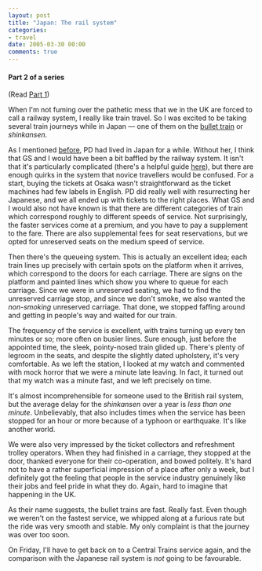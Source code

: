 ```yaml
---
layout: post
title: "Japan: The rail system"
categories:
- travel
date: 2005-03-30 00:00
comments: true
---
```


<h4>Part 2 of a series </h4>

<p>(Read <a href="http://www.rousette.org.uk/blog/archives/2005/03/26/823/">Part 1</a>)</p>

<p>When I'm not fuming over the pathetic mess that we in the UK are forced to call a railway system, I really like train travel. So I was excited to be taking several train journeys while in Japan &mdash; one of them on the <a href="http://www.h2.dion.ne.jp/~dajf/byunbyun/">bullet train</a> or <em>shinkansen</em>.</p>

<p>As I mentioned <a href="http://www.rousette.org.uk/blog/archives/2005/03/26/823/">before</a>, PD had lived in Japan for a while. Without her, I think that GS and I would have been a bit baffled by the railway system. It isn't that it's particularly complicated (there's a helpful guide <a href="http://www.japan-guide.com/e/e2016.html">here</a>), but there are enough quirks in the system that novice travellers would be confused. For a start, buying the tickets at Osaka wasn't straightforward as the ticket machines had few labels in English. PD did really well with resurrecting her Japanese, and we all ended up with tickets to the right places. What GS and I would also not have known is that there are different categories of train which correspond roughly to different speeds of service. Not surprisingly, the faster services come at a premium, and you have to pay a supplement to the fare. There are also supplemental fees for seat reservations, but we opted for unreserved seats on the medium speed of service. </p>


<p>Then there's the queueing system. This is actually an excellent idea; each train lines up precisely with certain spots on the platform when it arrives, which correspond to the doors for each carriage. There are signs on the platform and painted lines which show you where to queue for each carriage. Since we were in unreserved seating, we had to find the unreserved carriage stop, and since we don't smoke, we also wanted the <em>non-smoking</em> unreserved carriage. That done, we stopped faffing around and getting in people's way and waited for our train.</p>

<p>The frequency of the service is excellent, with trains turning up every ten minutes or so; more often on busier lines. Sure enough, just before the appointed time, the sleek, pointy-nosed train glided up. There's plenty of legroom in the seats, and despite the slightly dated upholstery, it's very comfortable. As we left the station, I looked at my watch and commented with mock horror that we were a minute late leaving. In fact, it turned out that my watch was a minute fast, and we left precisely on time.</p>

<p>It's almost incomprehensible for someone used to the British rail system, but the average delay for the <em>shinkansen</em> over a year is <em>less than one minute</em>. Unbelievably, that also includes times when the service has been stopped for an hour or more because of a typhoon or earthquake. It's like another world.</p>

<p>We were also very impressed by the ticket collectors and refreshment trolley operators. When they had finished in a carriage, they stopped at the door, thanked everyone for their co-operation, and bowed politely. It's hard not to have a rather superficial impression of a place after only a week, but I definitely got the feeling that people in the service industry genuinely like their jobs and feel pride in what they do. Again, hard to imagine that happening in the UK.</p>

<p>As their name suggests, the bullet trains are fast. Really fast. Even though we weren't on the fastest service, we whipped along at a furious rate but the ride was very smooth and stable. My only complaint is that the journey was over too soon.</p>

<p>On Friday, I'll have to get back on to a Central Trains service again, and the comparison with the Japanese rail system is <em>not</em> going to be favourable.</p>

